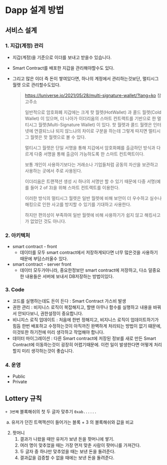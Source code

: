 # Dapp 설계 방법

## 서비스 설계

### 1. 지갑(계정) 관리

- 지갑(계정)을 기준으로 이더를 보내고 받을수 있습니다.

- Smart Contract를 배포한 지갑을 관리해야할수도 있다.

- 그리고 많은 이더 즉 돈이 쌓여있다면, 하나의 계정에서 관리하는것보단, 멀티시그 월렛 으로 관리할수도있다.

  > https://luniverse.io/2021/05/28/multi-signature-wallet/?lang=ko 참고주소
  >
  > 일반적으로 암호화폐 지갑에는 크게 핫 월렛(HotWallet) 과 콜드 월렛(Cold Wallet) 이 있으며, 더 나아가 이더리움의 스마트 컨트랙트를 기반으로 한 멀티시그 월렛(Multi-Signature Wallet) 이 있다. 핫 월렛과 콜드 월렛은 인터넷에 연결되느냐 되지 않느냐의 차이로 구분을 하는데 그렇게 따지면 멀티시그 월렛은 핫 월렛으로 볼 수 있다.
  >
  > 멀티시그 월렛은 단일 서명을 통해 지갑에서 암호화폐를 출금하던 방식과 다르게 다중 서명을 통해 출금이 가능하도록 한 스마트 컨트랙트이다.
  >
  > 보통 개인이 사용하기보다는 거래소나 기업들처럼 공동의 자산을 보관하고 사용하는 곳에서 주로 사용된다.
  >
  > 이더리움은 트랜잭션 생성 시 하나의 서명만 할 수 있기 때문에 다중 서명(예를 들어 2 of 3)을 위해 스마트 컨트랙트를 이용한다.
  >
  > 이러한 방식의 멀티시그 월렛은 일반 월렛에 비해 보안이 더 우수하고 실수나 해킹으로 인한 사고를 방지할 수 있기를 기대하고 사용한다.
  >
  > 하지만 편의성이 부족하여 일반 월렛에 비해 사용하기가 쉽지 않고 해킹사고가 없었던 것도 아니다.

### 2. 아키텍처

- smart contract - front
  - 데이터를 모두 smart contract에서 저장하게되다면 너무 많은것을 사용하기 때문에 부담스러울수 있다.
- smart contract - server front
  - 데이터 모두가아니라, 중요한정보만 smart contract에 저장하고, 다소 덜중요한 내용들은 서버에 보내서 DB저장하는 방법이있다.

### 3. Code

- 코드를 실행하는데도 돈이 든다 : Smart Contract 가스비 발생
- 권한 관리 : 비지니스 로직이 복잡해지고, 할땐 아무나 함수를 실행하고 내용을 바꿔서 안되다보니, 권한설정이 중요합니다.
- 비니지스 로직 업데이트 : 처음에 한번 정해지고, 비지니스 로직이 업데이트하기가 힘듬 한번 배포하고 수정하는것이 아직까진 완벽하게 처리되는 방법이 없기 떄문에, 이것또한 하기전에 미리 생각하고 작업해야 합니다.
- 데이터 마이그레이션 : 다른 Smart contract에 저장된 정보를 새로 만든 Smart Contract에 이동하는것이 굉장히 어렵기때문에. 이런 일이 발생한다면 어떻게 처리할지 미리 생각하는것이 좋습니다.

### 4. 운영

- Public
- Private

## Lottery 규칙

`+ 3번째` 블록해쉬의 첫 두 글자 맞추기 `0xab......`

​ a. 유저가 던진 트랙잭션이 들어가는 블록 + 3 의 블록해쉬와 값을 비교

2. 팟머니
   1. 결과가 나왔을 때만 유저가 보낸 돈을 팟머니에 쌓기.
   2. 여러 명이 맞추었을 때는 가장 먼저 맞춘 사람이 팟머니를 가져간다.
   3. 두 글자 중 하나만 맞추었을 때는 보낸 돈을 돌려준다.
   4. 결과값을 검증할 수 없을 때에는 보낸 돈을 돌려준다.
